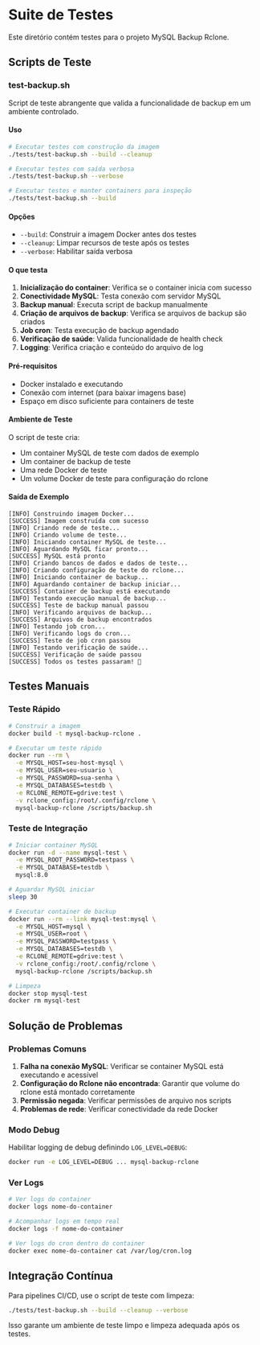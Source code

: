 # Suite de Testes

Este diretório contém testes para o projeto MySQL Backup Rclone.

## Scripts de Teste

### test-backup.sh

Script de teste abrangente que valida a funcionalidade de backup em um ambiente controlado.

#### Uso

```bash
# Executar testes com construção da imagem
./tests/test-backup.sh --build --cleanup

# Executar testes com saída verbosa
./tests/test-backup.sh --verbose

# Executar testes e manter containers para inspeção
./tests/test-backup.sh --build
```

#### Opções

- `--build`: Construir a imagem Docker antes dos testes
- `--cleanup`: Limpar recursos de teste após os testes
- `--verbose`: Habilitar saída verbosa

#### O que testa

1. **Inicialização do container**: Verifica se o container inicia com sucesso
2. **Conectividade MySQL**: Testa conexão com servidor MySQL
3. **Backup manual**: Executa script de backup manualmente
4. **Criação de arquivos de backup**: Verifica se arquivos de backup são criados
5. **Job cron**: Testa execução de backup agendado
6. **Verificação de saúde**: Valida funcionalidade de health check
7. **Logging**: Verifica criação e conteúdo do arquivo de log

#### Pré-requisitos

- Docker instalado e executando
- Conexão com internet (para baixar imagens base)
- Espaço em disco suficiente para containers de teste

#### Ambiente de Teste

O script de teste cria:
- Um container MySQL de teste com dados de exemplo
- Um container de backup de teste
- Uma rede Docker de teste
- Um volume Docker de teste para configuração do rclone

#### Saída de Exemplo

```
[INFO] Construindo imagem Docker...
[SUCCESS] Imagem construída com sucesso
[INFO] Criando rede de teste...
[INFO] Criando volume de teste...
[INFO] Iniciando container MySQL de teste...
[INFO] Aguardando MySQL ficar pronto...
[SUCCESS] MySQL está pronto
[INFO] Criando bancos de dados e dados de teste...
[INFO] Criando configuração de teste do rclone...
[INFO] Iniciando container de backup...
[INFO] Aguardando container de backup iniciar...
[SUCCESS] Container de backup está executando
[INFO] Testando execução manual de backup...
[SUCCESS] Teste de backup manual passou
[INFO] Verificando arquivos de backup...
[SUCCESS] Arquivos de backup encontrados
[INFO] Testando job cron...
[INFO] Verificando logs do cron...
[SUCCESS] Teste de job cron passou
[INFO] Testando verificação de saúde...
[SUCCESS] Verificação de saúde passou
[SUCCESS] Todos os testes passaram! 🎉
```

## Testes Manuais

### Teste Rápido

```bash
# Construir a imagem
docker build -t mysql-backup-rclone .

# Executar um teste rápido
docker run --rm \
  -e MYSQL_HOST=seu-host-mysql \
  -e MYSQL_USER=seu-usuario \
  -e MYSQL_PASSWORD=sua-senha \
  -e MYSQL_DATABASES=testdb \
  -e RCLONE_REMOTE=gdrive:test \
  -v rclone_config:/root/.config/rclone \
  mysql-backup-rclone /scripts/backup.sh
```

### Teste de Integração

```bash
# Iniciar container MySQL
docker run -d --name mysql-test \
  -e MYSQL_ROOT_PASSWORD=testpass \
  -e MYSQL_DATABASE=testdb \
  mysql:8.0

# Aguardar MySQL iniciar
sleep 30

# Executar container de backup
docker run --rm --link mysql-test:mysql \
  -e MYSQL_HOST=mysql \
  -e MYSQL_USER=root \
  -e MYSQL_PASSWORD=testpass \
  -e MYSQL_DATABASES=testdb \
  -e RCLONE_REMOTE=gdrive:test \
  -v rclone_config:/root/.config/rclone \
  mysql-backup-rclone /scripts/backup.sh

# Limpeza
docker stop mysql-test
docker rm mysql-test
```

## Solução de Problemas

### Problemas Comuns

1. **Falha na conexão MySQL**: Verificar se container MySQL está executando e acessível
2. **Configuração do Rclone não encontrada**: Garantir que volume do rclone está montado corretamente
3. **Permissão negada**: Verificar permissões de arquivo nos scripts
4. **Problemas de rede**: Verificar conectividade da rede Docker

### Modo Debug

Habilitar logging de debug definindo `LOG_LEVEL=DEBUG`:

```bash
docker run -e LOG_LEVEL=DEBUG ... mysql-backup-rclone
```

### Ver Logs

```bash
# Ver logs do container
docker logs nome-do-container

# Acompanhar logs em tempo real
docker logs -f nome-do-container

# Ver logs do cron dentro do container
docker exec nome-do-container cat /var/log/cron.log
```

## Integração Contínua

Para pipelines CI/CD, use o script de teste com limpeza:

```bash
./tests/test-backup.sh --build --cleanup --verbose
```

Isso garante um ambiente de teste limpo e limpeza adequada após os testes.
